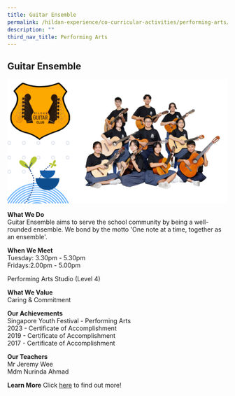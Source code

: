 ```yaml
---
title: Guitar Ensemble
permalink: /hildan-experience/co-curricular-activities/performing-arts/guitar-ensemble/
description: ""
third_nav_title: Performing Arts
---
```

Guitar Ensemble
---------------

![](/images/CCA/Guitar%20Club%202023.png)


**What We Do** <br>
Guitar Ensemble aims to serve the school community by being a well-rounded ensemble. We bond by the motto 'One note at a time, together as an ensemble'. <br>

**When We Meet** <br>
Tuesday: 3.30pm - 5.30pm<br>
Fridays:2.00pm - 5.00pm<br>

Performing Arts Studio (Level 4)<br>

**What We Value** <br>
Caring & Commitment <br>

**Our Achievements**<br>
Singapore Youth Festival - Performing Arts<br>
2023 - Certificate of Accomplishment<br>
2019 - Certificate of Accomplishment<br>
2017 - Certificate of Accomplishment<br>

**Our Teachers** <br>
Mr Jeremy Wee<br>
Mdm Nurinda Ahmad<br>

**Learn More**
Click&nbsp;[here](/files/CCA/SHSS%20Guitar%20Ensemble.pdf)&nbsp;to find out more!
